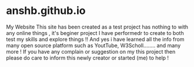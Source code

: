 # anshb.github.io
My Website
This site has been created as a test project has nothing to with any online things , it's  beginer project I have performedr to create to both test my skills and explore things !!
And yes i have learned all the info from many open source platform such as YoutTube, W3Scholl........ and many more !
If you have any complain or suggestion on my this project then please do care to inform this newly creator or started (me) to help ! 
